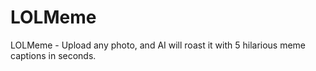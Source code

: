 # LOLMeme
LOLMeme - Upload any photo, and AI will roast it with 5 hilarious meme captions in seconds.

